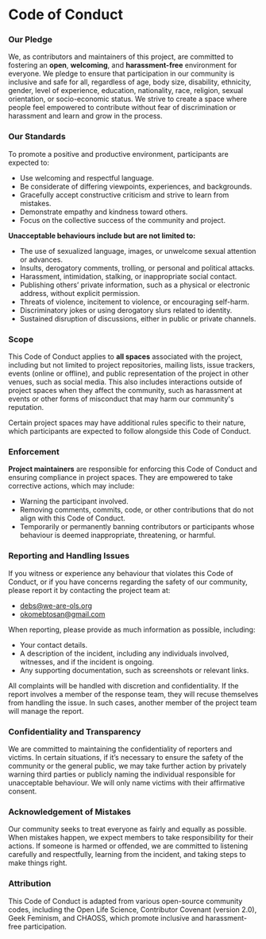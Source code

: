 # Code of Conduct

### Our Pledge
We, as contributors and maintainers of this project, are committed to fostering an **open**, **welcoming**, and **harassment-free** environment for everyone. We pledge to ensure that participation in our community is inclusive and safe for all, regardless of age, body size, disability, ethnicity, gender, level of experience, education, nationality, race, religion, sexual orientation, or socio-economic status. We strive to create a space where people feel empowered to contribute without fear of discrimination or harassment and learn and grow in the process.

### Our Standards
To promote a positive and productive environment, participants are expected to:
- Use welcoming and respectful language.
- Be considerate of differing viewpoints, experiences, and backgrounds.
- Gracefully accept constructive criticism and strive to learn from mistakes.
- Demonstrate empathy and kindness toward others.
- Focus on the collective success of the community and project.

**Unacceptable behaviours include but are not limited to:**
- The use of sexualized language, images, or unwelcome sexual attention or advances.
- Insults, derogatory comments, trolling, or personal and political attacks.
- Harassment, intimidation, stalking, or inappropriate social contact.
- Publishing others’ private information, such as a physical or electronic address, without explicit permission.
- Threats of violence, incitement to violence, or encouraging self-harm.
- Discriminatory jokes or using derogatory slurs related to identity.
- Sustained disruption of discussions, either in public or private channels.

### Scope
This Code of Conduct applies to **all spaces** associated with the project, including but not limited to project repositories, mailing lists, issue trackers, events (online or offline), and public representation of the project in other venues, such as social media. This also includes interactions outside of project spaces when they affect the community, such as harassment at events or other forms of misconduct that may harm our community's reputation.

Certain project spaces may have additional rules specific to their nature, which participants are expected to follow alongside this Code of Conduct.

### Enforcement
**Project maintainers** are responsible for enforcing this Code of Conduct and ensuring compliance in project spaces. They are empowered to take corrective actions, which may include:
- Warning the participant involved.
- Removing comments, commits, code, or other contributions that do not align with this Code of Conduct.
- Temporarily or permanently banning contributors or participants whose behaviour is deemed inappropriate, threatening, or harmful.

### Reporting and Handling Issues
If you witness or experience any behaviour that violates this Code of Conduct, or if you have concerns regarding the safety of our community, please report it by contacting the project team at:

- debs@we-are-ols.org
- okomebtosan@gmail.com

When reporting, please provide as much information as possible, including:
- Your contact details.
- A description of the incident, including any individuals involved, witnesses, and if the incident is ongoing.
- Any supporting documentation, such as screenshots or relevant links.

All complaints will be handled with discretion and confidentiality. If the report involves a member of the response team, they will recuse themselves from handling the issue. In such cases, another member of the project team will manage the report.

### Confidentiality and Transparency
We are committed to maintaining the confidentiality of reporters and victims. In certain situations, if it’s necessary to ensure the safety of the community or the general public, we may take further action by privately warning third parties or publicly naming the individual responsible for unacceptable behaviour. We will only name victims with their affirmative consent.

### Acknowledgement of Mistakes
Our community seeks to treat everyone as fairly and equally as possible. When mistakes happen, we expect members to take responsibility for their actions. If someone is harmed or offended, we are committed to listening carefully and respectfully, learning from the incident, and taking steps to make things right.

### Attribution
This Code of Conduct is adapted from various open-source community codes, including the Open Life Science, Contributor Covenant (version 2.0), Geek Feminism, and CHAOSS, which promote inclusive and harassment-free participation.
